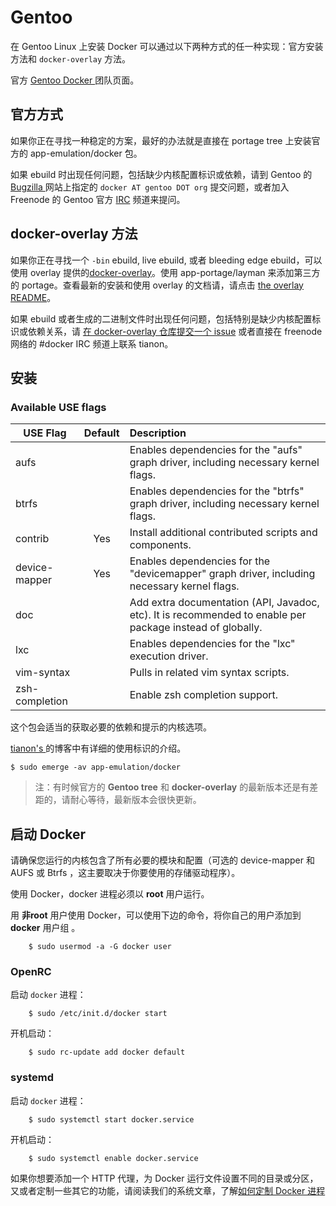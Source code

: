 # Gentoo

在 Gentoo Linux 上安装 Docker 可以通过以下两种方式的任一种实现：官方安装方法和 `docker-overlay` 方法。

官方 [ Gentoo Docker ](https://wiki.gentoo.org/wiki/Project:Docker) 团队页面。

## 官方方式

如果你正在寻找一种稳定的方案，最好的办法就是直接在 portage tree 上安装官方的 app-emulation/docker 包。

如果 ebuild 时出现任何问题，包括缺少内核配置标识或依赖，请到 Gentoo 的 [ Bugzilla ](https://bugs.gentoo.org/) 网站上指定的 `docker AT gentoo DOT org` 提交问题，或者加入 Freenode 的 Gentoo 官方 [IRC](http://webchat.freenode.net?channels=%23gentoo-containers&uio=d4) 频道来提问。

## docker-overlay 方法

如果你正在寻找一个 `-bin` ebuild, live ebuild, 或者 bleeding edge ebuild，可以使用 overlay  提供的[docker-overlay](https://github.com/tianon/docker-overlay)。使用 app-portage/layman 来添加第三方的 portage。查看最新的安装和使用 overlay 的文档请，请点击 [the overlay README](https://github.com/tianon/docker-overlay/blob/master/README.md#using-this-overlay)。


如果 ebuild 或者生成的二进制文件时出现任何问题，包括特别是缺少内核配置标识或依赖关系，请 [在 docker-overlay 仓库提交一个 issue](https://github.com/tianon/docker-overlay/issues) 或者直接在 freenode 网络的 #docker IRC 频道上联系 tianon。


## 安装

### Available USE flags

<table>
<thead>
<tr>
<th>USE Flag</th>
<th align="center">Default</th>
<th align="left">Description</th>
</tr>
</thead>
<tbody>
<tr>
<td>aufs</td>
<td align="center"></td>
<td align="left">Enables dependencies for the "aufs" graph driver, including necessary kernel flags.</td>
</tr>
<tr>
<td>btrfs</td>
<td align="center"></td>
<td align="left">Enables dependencies for the "btrfs" graph driver, including necessary kernel flags.</td>
</tr>
<tr>
<td>contrib</td>
<td align="center">Yes</td>
<td align="left">Install additional contributed scripts and components.</td>
</tr>
<tr>
<td>device-mapper</td>
<td align="center">Yes</td>
<td align="left">Enables dependencies for the "devicemapper" graph driver, including necessary kernel flags.</td>
</tr>
<tr>
<td>doc</td>
<td align="center"></td>
<td align="left">Add extra documentation (API, Javadoc, etc). It is recommended to enable per package instead of globally.</td>
</tr>
<tr>
<td>lxc</td>
<td align="center"></td>
<td align="left">Enables dependencies for the "lxc" execution driver.</td>
</tr>
<tr>
<td>vim-syntax</td>
<td align="center"></td>
<td align="left">Pulls in related vim syntax scripts.</td>
</tr>
<tr>
<td>zsh-completion</td>
<td align="center"></td>
<td align="left">Enable zsh completion support.</td>
</tr>
</tbody>
</table>


这个包会适当的获取必要的依赖和提示的内核选项。

[ tianon's ](https://tianon.github.io/post/2014/05/17/docker-on-gentoo.html) 的博客中有详细的使用标识的介绍。

	$ sudo emerge -av app-emulation/docker

>注：有时候官方的 **Gentoo tree** 和 **docker-overlay** 的最新版本还是有差距的，请耐心等待，最新版本会很快更新。


## 启动 Docker

请确保您运行的内核包含了所有必要的模块和配置（可选的 device-mapper 和 AUFS 或 Btrfs ，这主要取决于你要使用的存储驱动程序）。

使用 Docker，docker 进程必须以 **root** 用户运行。

用 **非root** 用户使用 Docker，可以使用下边的命令，将你自己的用户添加到 **docker** 用户组 。

```
	$ sudo usermod -a -G docker user
```

### OpenRC

启动 `docker` 进程：

```
	$ sudo /etc/init.d/docker start
```

开机启动：

```
	$ sudo rc-update add docker default
```

### systemd

启动 `docker` 进程：

```
	$ sudo systemctl start docker.service
```

开机启动：

```
	$ sudo systemctl enable docker.service
```

如果你想要添加一个 HTTP 代理，为 Docker 运行文件设置不同的目录或分区，又或者定制一些其它的功能，请阅读我们的系统文章，了解[如何定制 Docker 进程](../articles/systemd.md)
